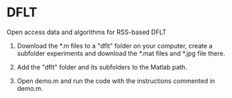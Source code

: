 # DFLT
Open access data and algorithms for RSS-based DFLT

1. Download the *.m files to a "dflt" folder on your computer, create a subfolder experiments and download the *.mat files and *.jpg file there.

2. Add the "dflt" folder and its subfolders to the Matlab path.

3. Open demo.m and run the code with the instructions commented in demo.m.
